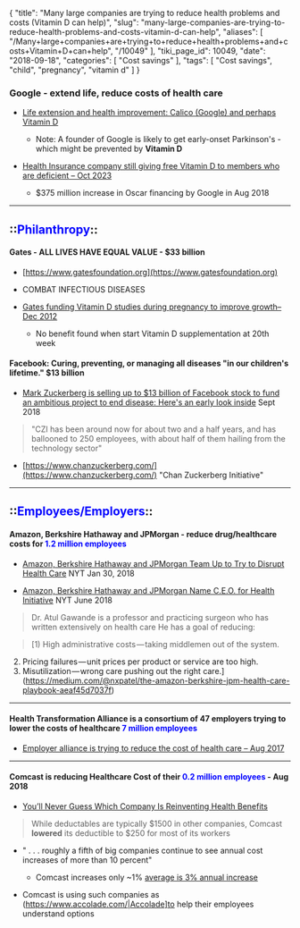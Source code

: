 {
    "title": "Many large companies are trying to reduce health problems and costs (Vitamin D can help)",
    "slug": "many-large-companies-are-trying-to-reduce-health-problems-and-costs-vitamin-d-can-help",
    "aliases": [
        "/Many+large+companies+are+trying+to+reduce+health+problems+and+costs+Vitamin+D+can+help",
        "/10049"
    ],
    "tiki_page_id": 10049,
    "date": "2018-09-18",
    "categories": [
        "Cost savings"
    ],
    "tags": [
        "Cost savings",
        "child",
        "pregnancy",
        "vitamin d"
    ]
}


### Google - extend life, reduce costs of health care

* [Life extension and health improvement: Calico (Google) and perhaps Vitamin D](/posts/life-extension-and-health-improvement-calico-google-and-perhaps-vitamin-d)

   * Note: A founder of Google is likely to get early-onset Parkinson's - which might be prevented by  **Vitamin D** 

* [Health Insurance company still giving free Vitamin D to members who are deficient – Oct 2023](/posts/health-insurance-company-still-giving-free-vitamin-d-to-members-who-are-deficient)

   * $375 million increase in Oscar financing by Google in Aug 2018

---

## ::<span style="color:#00F;">Philanthropy</span>::

#### Gates - ALL LIVES HAVE EQUAL VALUE - $33 billion

* [https://www.gatesfoundation.org](https://www.gatesfoundation.org)

* COMBAT INFECTIOUS DISEASES

* [Gates funding Vitamin D studies during pregnancy to improve growth– Dec 2012](/posts/gates-funding-vitamin-d-studies-during-pregnancy-to-improve-growth)

   * No benefit found when start Vitamin D supplementation at 20th week

#### Facebook:  Curing, preventing, or managing all diseases "in our children's lifetime." $13 billion

* [Mark Zuckerberg is selling up to $13 billion of Facebook stock to fund an ambitious project to end disease: Here's an early look inside](https://www.cnbc.com/2018/09/14/chan-zuckerberg-initiative-what-is-it-doing-so-far.html) Sept 2018

> "CZI has been around now for about two and a half years, and has ballooned to 250 employees, with about half of them hailing from the technology sector"

* [https://www.chanzuckerberg.com/](https://www.chanzuckerberg.com/) "Chan Zuckerberg Initiative"

---

## ::<span style="color:#00F;">Employees/Employers</span>::

#### Amazon, Berkshire Hathaway and JPMorgan - reduce drug/healthcare costs for <span style="color:#00F;">1.2 million employees</span>

* [Amazon, Berkshire Hathaway and JPMorgan Team Up to Try to Disrupt Health Care](https://www.nytimes.com/2018/01/30/technology/amazon-berkshire-hathaway-jpmorgan-health-care.html) NYT Jan 30, 2018

* [Amazon, Berkshire Hathaway and JPMorgan Name C.E.O. for Health Initiative](https://www.nytimes.com/2018/06/20/health/amazon-berkshire-hathaway-jpmorgan-atul-gawande.html) NYT June 2018

> Dr. Atul Gawande is a professor and practicing surgeon who has written extensively on health care He has a goal of reducing: 

> [1) High administrative costs — taking middlemen out of the system.   
2) Pricing failures — unit prices per product or service are too high.  
3) Misutilization — wrong care pushing out the right care.](https://medium.com/@nxpatel/the-amazon-berkshire-jpm-health-care-playbook-aeaf45d7037f)

---

#### Health Transformation Alliance is a consortium of 47 employers trying to lower the costs of healthcare <span style="color:#00F;">7 million employees</span>

* [Employer alliance is trying to reduce the cost of health care – Aug 2017](/posts/employer-alliance-is-trying-to-reduce-the-cost-of-health-care)

---

#### Comcast is reducing Healthcare Cost of their <span style="color:#00F;">0.2 million employees</span> - Aug 2018

* [You’ll Never Guess Which Company Is Reinventing Health Benefits](https://www.nytimes.com/2018/08/31/health/comcast-health-insurance-employees.html)

> While deductables are typically $1500 in other companies, Comcast  **lowered**  its deductible to $250 for most of its workers

* " . . . roughly a fifth of big companies continue to see annual cost increases of more than 10 percent"

   * Comcast increases only ~1%  [average is 3% annual increase](https://www.mercer.us/reports/mercer-national-survey-trends.html)

* Comcast is using such companies as (https://www.accolade.com/|Accolade]to help their employees understand options